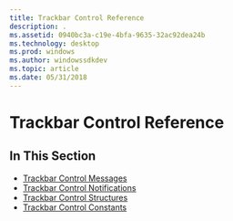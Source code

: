 ```yaml
---
title: Trackbar Control Reference
description: .
ms.assetid: 0940bc3a-c19e-4bfa-9635-32ac92dea24b
ms.technology: desktop
ms.prod: windows
ms.author: windowssdkdev
ms.topic: article
ms.date: 05/31/2018
---
```


# Trackbar Control Reference

## In This Section

-   [Trackbar Control Messages](bumper-trackbar-control-reference-messages.md)
-   [Trackbar Control Notifications](bumper-trackbar-control-reference-notifications.md)
-   [Trackbar Control Structures](trackbar-control-structures.md)
-   [Trackbar Control Constants](bumper-trackbar-control-reference-constants.md)

 

 




